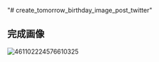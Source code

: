 "# create_tomorrow_birthday_image_post_twitter" 
## 完成画像
![461102224576610325](https://github.com/dataanalytics2020/create_tomorrow_birthday_image_post_twitter/assets/117744645/3ec81b5f-e7c7-416f-8fb8-c7ab6098f85c)